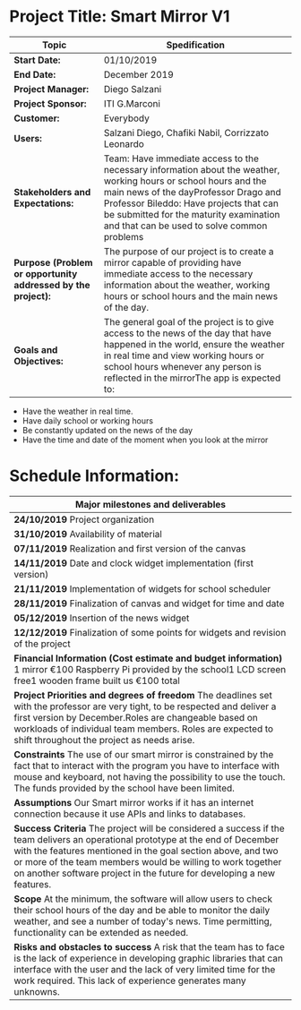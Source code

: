 # Project Title:  Smart Mirror V1 

| Topic | Spedification |
| ----- | ------------- |
| **Start Date:** | 01/10/2019 |
| **End Date:** | December 2019 |
| **Project Manager:** | Diego Salzani |
| **Project Sponsor:** | ITI G.Marconi |
| **Customer:** | Everybody |
| **Users:** | Salzani Diego, Chafiki Nabil, Corrizzato Leonardo |
| **Stakeholders and Expectations:** | Team: Have immediate access to the necessary information about the weather, working hours or school hours and the main news of the dayProfessor Drago and Professor Bileddo: Have projects that can be submitted for the maturity examination and that can be used to solve common problems |
| **Purpose (Problem or opportunity addressed by the project):** | The purpose of our project is to create a mirror capable of providing have immediate access to the necessary information about the weather, working hours or school hours and the main news of the day. |
| **Goals and Objectives:** | The general goal of the project is to give access to the news of the day that have happened in the world, ensure the weather in real time and view working hours or school hours whenever any person is reflected in the mirrorThe app is expected to: |

* Have the weather in real time.
* Have daily school or working hours
* Be constantly updated on the news of the day
* Have the time and date of the moment when you look at the mirror 

# Schedule Information: 
| **Major milestones and deliverables** |
| ------------------------------------ |
| **24/10/2019**  Project organization |
| **31/10/2019**  Availability of material |
| **07/11/2019**  Realization and first version of the canvas |
| **14/11/2019**  Date and clock widget implementation (first version) |
| **21/11/2019**  Implementation of widgets for school scheduler |
| **28/11/2019**  Finalization of canvas and widget for time and date |
| **05/12/2019**  Insertion of the news widget |
| **12/12/2019**  Finalization of some points for widgets and revision of the project |
| **Financial Information (Cost estimate and budget information)**  1 mirror €100 Raspberry Pi provided by the school1 LCD screen free1 wooden frame built us €100 total |
| **Project Priorities and degrees of freedom**  The deadlines set with the professor are very tight, to be respected and deliver a first version by December.Roles are changeable based on workloads of individual team members.  Roles are expected to shift throughout the project as needs arise. |
| **Constraints**  The use of our smart mirror is constrained by the fact that to interact with the program you have to interface with mouse and keyboard, not having the possibility to use the touch. The funds provided by the school have been limited. |
| **Assumptions**  Our Smart mirror works if it has an internet connection because it use APIs and links to databases. |
| **Success Criteria**  The project will be considered a success if  the team delivers an operational prototype at the end of December with the features mentioned in the goal section above, and two or more of the team members would be willing to work together on another software project in the future for developing a new features. |
| **Scope**  At the minimum, the software will allow users to check their school hours of the day and be able to monitor the daily weather, and see a number of today&#39;s news.  Time permitting, functionality can be extended as needed. |
| **Risks and obstacles to success**  A risk that the team has to face is the lack of experience in developing graphic libraries that can interface with the user and the lack of very limited time for the work required.  This lack of experience generates many unknowns. |
